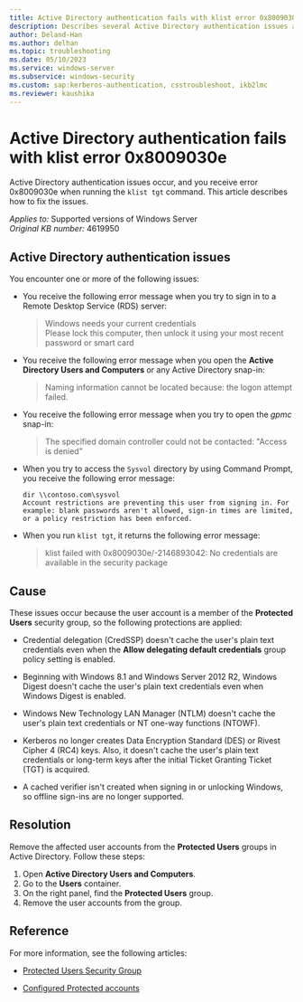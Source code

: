 ```yaml
---
title: Active Directory authentication fails with klist error 0x8009030e
description: Describes several Active Directory authentication issues and how to fix them.
author: Deland-Han
ms.author: delhan
ms.topic: troubleshooting
ms.date: 05/10/2023
ms.service: windows-server
ms.subservice: windows-security
ms.custom: sap:kerberos-authentication, csstroubleshoot, ikb2lmc
ms.reviewer: kaushika
---
```

# Active Directory authentication fails with klist error 0x8009030e

Active Directory authentication issues occur, and you receive error 0x8009030e when running the `klist tgt` command. This article describes how to fix the issues.

_Applies to:_ Supported versions of Windows Server  
_Original KB number:_ 4619950

## Active Directory authentication issues

You encounter one or more of the following issues:

- You receive the following error message when you try to sign in to a Remote Desktop Service (RDS) server:

  > Windows needs your current credentials  
  > Please lock this computer, then unlock it using your most recent password or smart card

- You receive the following error message when you open the **Active Directory Users and Computers** or any Active Directory snap-in:

  > Naming information cannot be located because: the logon attempt failed.

- You receive the following error message when you try to open the *gpmc* snap-in:

  > The specified domain controller could not be contacted: "Access is denied"

- When you try to access the `Sysvol` directory by using Command Prompt, you receive the following error message:

  ```console
  dir \\contoso.com\sysvol
  Account restrictions are preventing this user from signing in. For example: blank passwords aren't allowed, sign-in times are limited, or a policy restriction has been enforced.
  ```

- When you run `klist tgt`, it returns the following error message:

  > klist failed with 0x8009030e/-2146893042: No credentials are available in the security package

## Cause

These issues occur because the user account is a member of the **Protected Users** security group, so the following protections are applied:

- Credential delegation (CredSSP) doesn't cache the user's plain text credentials even when the **Allow delegating default credentials** group policy setting is enabled.

- Beginning with Windows 8.1 and Windows Server 2012 R2, Windows Digest doesn't cache the user's plain text credentials even when Windows Digest is enabled.

- Windows New Technology LAN Manager (NTLM) doesn't cache the user's plain text credentials or NT one-way functions (NTOWF).

- Kerberos no longer creates Data Encryption Standard (DES) or Rivest Cipher 4 (RC4) keys. Also, it doesn't cache the user's plain text credentials or long-term keys after the initial Ticket Granting Ticket (TGT) is acquired.

- A cached verifier isn't created when signing in or unlocking Windows, so offline sign-ins are no longer supported.

## Resolution

Remove the affected user accounts from the **Protected Users** groups in Active Directory. Follow these steps:

1. Open **Active Directory Users and Computers**.
2. Go to the **Users** container.
3. On the right panel, find the **Protected Users** group.
4. Remove the user accounts from the group.

## Reference

For more information, see the following articles:

- [Protected Users Security Group](/windows-server/security/credentials-protection-and-management/protected-users-security-group)

- [Configured Protected accounts](/windows-server/identity/ad-ds/manage/how-to-configure-protected-accounts)
